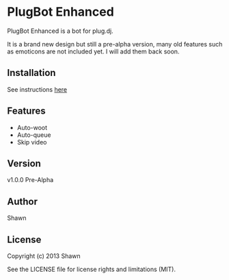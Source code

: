 # PlugBot Enhanced
PlugBot Enhanced is a bot for plug.dj.

It is a brand new design but still a pre-alpha version, many old features
such as emoticons are not included yet. I will add them back soon.

## Installation
See instructions [here](http://ebola777.github.io/)

## Features
- Auto-woot
- Auto-queue
- Skip video

## Version
v1.0.0 Pre-Alpha

## Author
Shawn

## License
Copyright (c) 2013  Shawn

See the LICENSE file for license rights and limitations (MIT).
